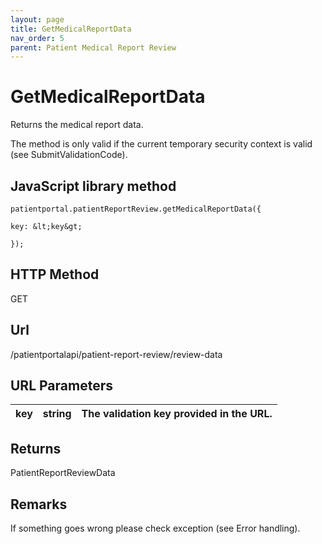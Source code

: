```yaml
---
layout: page
title: GetMedicalReportData
nav_order: 5
parent: Patient Medical Report Review
---
```


# GetMedicalReportData

Returns the medical report data.

The method is only valid if the current temporary security context is valid (see SubmitValidationCode).

## JavaScript library method

```
patientportal.patientReportReview.getMedicalReportData({

key: &lt;key&gt;

});
```

## HTTP Method

GET

## ****Url****

/patientportalapi/patient-report-review/review-data

## URL Parameters

| key | string | The validation key provided in the URL. |
| --- | --- | --- |

## Returns

PatientReportReviewData

## Remarks

If something goes wrong please check exception (see Error handling).
